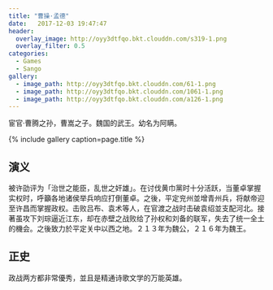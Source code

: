 ```yaml
---
title: "曹操·孟德"
date:   2017-12-03 19:47:47
header:
  overlay_image: http://oyy3dtfqo.bkt.clouddn.com/s319-1.png
  overlay_filter: 0.5
categories:
  - Games
  - Sango
gallery:
  - image_path: http://oyy3dtfqo.bkt.clouddn.com/61-1.png
  - image_path: http://oyy3dtfqo.bkt.clouddn.com/1061-1.png
  - image_path: http://oyy3dtfqo.bkt.clouddn.com/a126-1.png
---
```


宦官·曹腾之孙，曹嵩之子。魏国的武王。幼名为阿瞒。

{% include gallery caption=page.title %}

## 演义

被许劭评为「治世之能臣，乱世之奸雄」。在讨伐黄巾黨时十分活跃，当董卓掌握实权时，呼籲各地诸侯举兵响应打倒董卓。之後，平定兖州並增青州兵，将献帝迎至许昌而掌握政权。击败吕布、袁术等人，在官渡之战时击破袁绍並支配河北。接著虽攻下刘琮逼近江东，却在赤壁之战败给了孙权和刘备的联军，失去了统一全土的機会。之後致力於平定关中以西之地。２１３年为魏公，２１６年为魏王。

## 正史

政战两方都非常優秀，並且是精通诗歌文学的万能英雄。
